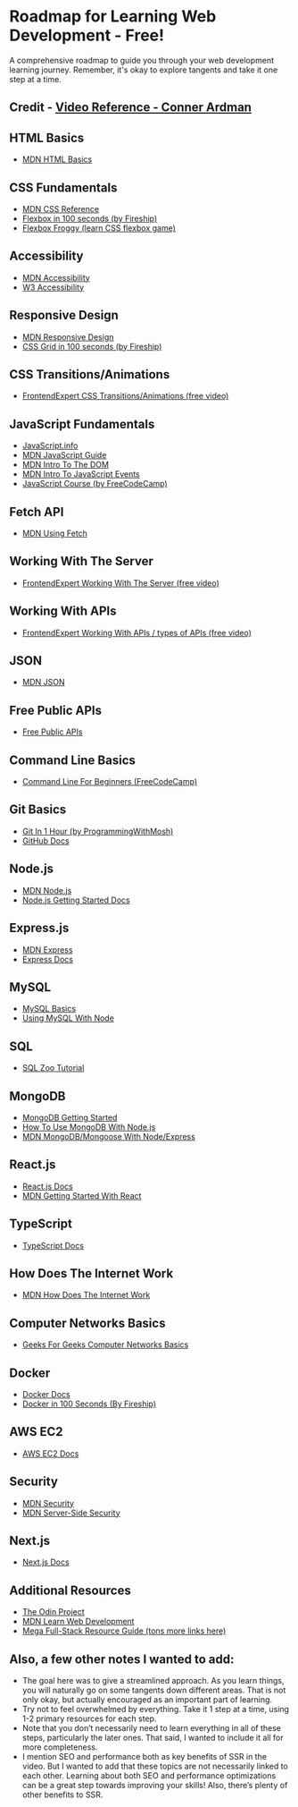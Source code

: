 # Roadmap for Learning Web Development - Free!

A comprehensive roadmap to guide you through your web development learning journey. Remember, it's okay to explore tangents and take it one step at a time.

## Credit - [Video Reference - Conner Ardman](https://www.youtube.com/watch?v=dPMk6_HTBq8)

## HTML Basics
- [MDN HTML Basics](https://developer.mozilla.org/en-US/docs/Learn/Getting_started_with_the_web/HTML_basics)

## CSS Fundamentals
- [MDN CSS Reference](https://developer.mozilla.org/en-US/docs/Web/CSS/Reference)
- [Flexbox in 100 seconds (by Fireship)](https://www.youtube.com/watch?v=K74l26pE4YA)
- [Flexbox Froggy (learn CSS flexbox game)](https://flexboxfroggy.com/)

## Accessibility
- [MDN Accessibility](https://developer.mozilla.org/en-US/docs/Web/Accessibility)
- [W3 Accessibility](https://www.w3.org/WAI/fundamentals/accessibility-intro/)

## Responsive Design
- [MDN Responsive Design](https://developer.mozilla.org/en-US/docs/Learn/CSS/CSS_layout/Responsive_Design)
- [CSS Grid in 100 seconds (by Fireship)](https://www.youtube.com/watch?v=uuOXPWCh-6o)

## CSS Transitions/Animations
- [FrontendExpert CSS Transitions/Animations (free video)](https://www.algoexpert.io/frontend/css-crash-course/animations)

## JavaScript Fundamentals
- [JavaScript.info](https://javascript.info/)
- [MDN JavaScript Guide](https://developer.mozilla.org/en-US/docs/Web/JavaScript/Guide)
- [MDN Intro To The DOM](https://developer.mozilla.org/en-US/docs/Learn/JavaScript/Client-side_web_APIs/Manipulating_documents)
- [MDN Intro To JavaScript Events](https://developer.mozilla.org/en-US/docs/Learn/JavaScript/Building_blocks/Events)
- [JavaScript Course (by FreeCodeCamp)](https://www.youtube.com/watch?v=jS4aFq5-91M)

## Fetch API
- [MDN Using Fetch](https://developer.mozilla.org/en-US/docs/Web/API/Fetch_API/Using_Fetch)

## Working With The Server
- [FrontendExpert Working With The Server (free video)](https://www.algoexpert.io/frontend/javascript-crash-course/working-with-the-server)

## Working With APIs
- [FrontendExpert Working With APIs / types of APIs (free video)](https://www.algoexpert.io/frontend/web-dev-fundamentals/working-with-apis)

## JSON
- [MDN JSON](https://developer.mozilla.org/en-US/docs/Web/JavaScript/Reference/Global_Objects/JSON)

## Free Public APIs
- [Free Public APIs](https://github.com/public-apis/public-apis)

## Command Line Basics
- [Command Line For Beginners (FreeCodeCamp)](https://www.freecodecamp.org/news/command-line-for-beginners/)

## Git Basics
- [Git In 1 Hour (by ProgrammingWithMosh)](https://www.youtube.com/watch?v=8JJ101D3knE)
- [GitHub Docs](https://docs.github.com/en/get-started/quickstart/git-and-github-learning-resources)

## Node.js
- [MDN Node.js](https://developer.mozilla.org/en-US/docs/Glossary/Node.js)
- [Node.js Getting Started Docs](https://nodejs.org/en/docs/guides/getting-started-guide)

## Express.js
- [MDN Express](https://developer.mozilla.org/en-US/docs/Learn/Server-side/Express_Nodejs)
- [Express Docs](https://expressjs.com/en/starter/installing.html)

## MySQL
- [MySQL Basics](https://www.mysqltutorial.org/mysql-basics/)
- [Using MySQL With Node](https://www.mysqltutorial.org/mysql-nodejs/)

## SQL
- [SQL Zoo Tutorial](https://sqlzoo.net/wiki/SQL_Tutorial)

## MongoDB
- [MongoDB Getting Started](https://www.mongodb.com/docs/manual/tutorial/getting-started/)
- [How To Use MongoDB With Node.js](https://flaviocopes.com/node-mongodb/)
- [MDN MongoDB/Mongoose With Node/Express](https://developer.mozilla.org/en-US/docs/Learn/Server-side/Express_Nodejs/mongoose)

## React.js
- [React.js Docs](https://react.dev/learn)
- [MDN Getting Started With React](https://developer.mozilla.org/en-US/docs/Learn/Tools_and_testing/Client-side_JavaScript_frameworks/React_getting_started)

## TypeScript
- [TypeScript Docs](https://www.typescriptlang.org/docs/handbook/)

## How Does The Internet Work
- [MDN How Does The Internet Work](https://developer.mozilla.org/en-US/docs/Learn/Common_questions/Web_mechanics/How_does_the_Internet_work)

## Computer Networks Basics
- [Geeks For Geeks Computer Networks Basics](https://www.geeksforgeeks.org/basics-computer-networking/#)

## Docker
- [Docker Docs](https://docs.docker.com/)
- [Docker in 100 Seconds (By Fireship)](https://www.youtube.com/watch?v=Gjnup-PuquQ)

## AWS EC2
- [AWS EC2 Docs](https://docs.aws.amazon.com/AWSEC2/latest/UserGuide/concepts.html)

## Security
- [MDN Security](https://developer.mozilla.org/en-US/docs/Web/Security)
- [MDN Server-Side Security](https://developer.mozilla.org/en-US/docs/Learn/Server-side/First_steps/Website_security)

## Next.js
- [Next.js Docs](https://nextjs.org/docs)

## Additional Resources
- [The Odin Project](https://www.theodinproject.com/)
- [MDN Learn Web Development](https://developer.mozilla.org/en-US/docs/Learn)
- [Mega Full-Stack Resource Guide (tons more links here)](https://hawkticehurst.com/writing/mega-full-stack-resource-guide/)

## Also, a few other notes I wanted to add:
- The goal here was to give a streamlined approach. As you learn things, you will naturally go on some tangents down different areas. That is not only okay, but actually encouraged as an important part of learning.
- Try not to feel overwhelmed by everything. Take it 1 step at a time, using 1-2 primary resources for each step.
- Note that you don’t necessarily need to learn everything in all of these steps, particularly the later ones. That said, I wanted to include it all for more completeness.
- I mention SEO and performance both as key benefits of SSR in the video. But I wanted to add that these topics are not necessarily linked to each other. Learning about both SEO and performance optimizations can be a great step towards improving your skills! Also, there’s plenty of other benefits to SSR.
